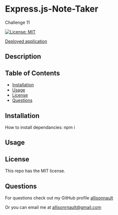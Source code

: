 # Express.js-Note-Taker
Challenge 11

[![License: MIT](https://img.shields.io/badge/License-MIT-yellow.svg)](https://opensource.org/licenses/MIT)

[Deployed application](https://hidden-earth-94300.herokuapp.com/)

    
## Description
    
  
    
## Table of Contents
    
- [Installation](#installation)
- [Usage](#usage)
- [License](#license)
- [Questions](#questions)
    
<a name="installation"></a>
## Installation
    
How to install dependancies: npm i
    
<a name="usage"></a>
## Usage
     
<a name="license"></a>
## License
            
This repo has the MIT license.
 
<a name="questions"></a>
## Questions
    
For questions check out my GitHub profile [allisonnault](https://www.github.com/allisonnault)

Or you can email me at [allisonrnault@gmail.com](mailto:allisonrnault@gmail.com)